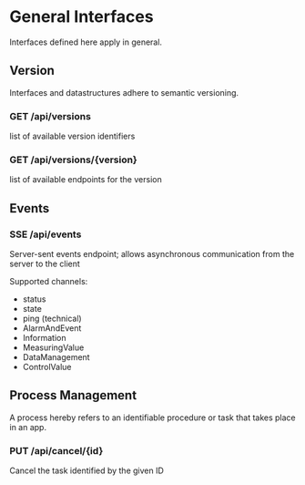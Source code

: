 # General Interfaces

Interfaces defined here apply in general.

## Version

Interfaces and datastructures adhere to semantic versioning.

### GET /api/versions
list of available version identifiers

### GET /api/versions/{version}
list of available endpoints for the version

## Events

### SSE /api/events
Server-sent events endpoint; allows asynchronous communication from the server to the client

Supported channels:
- status
- state
- ping (technical)
- AlarmAndEvent
- Information
- MeasuringValue
- DataManagement
- ControlValue

## Process Management

A process hereby refers to an identifiable procedure or task that takes place in an app.

### PUT /api/cancel/{id}
Cancel the task identified by the given ID
